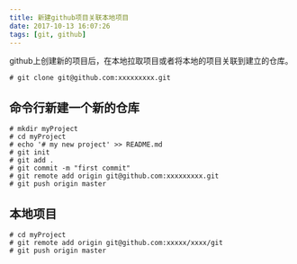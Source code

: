 ```yaml
---
title: 新建github项目关联本地项目
date: 2017-10-13 16:07:26
tags: [git, github]
---
```


github上创建新的项目后，在本地拉取项目或者将本地的项目关联到建立的仓库。

```shell
# git clone git@github.com:xxxxxxxxx.git  
```

## 命令行新建一个新的仓库

```shell
# mkdir myProject
# cd myProject 
# echo '# my new project' >> README.md
# git init
# git add .
# git commit -m "first commit"
# git remote add origin git@github.com:xxxxxxxxx.git
# git push origin master
```

## 本地项目

```shell
# cd myProject
# git remote add origin git@github.com:xxxxx/xxxx/git
# git push origin master
```

